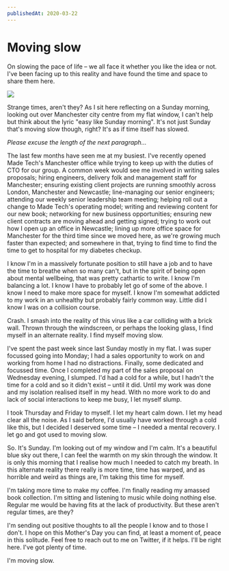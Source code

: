 ```yaml
---
publishedAt: 2020-03-22
---
```


# Moving slow

On slowing the pace of life – we all face it whether you like the idea or not. I've been facing up to this reality and have found the time and space to share them here.

![](https://www.dropbox.com/s/64ztj6bdsad3gjs/moving-slow.jpg?raw=1)

Strange times, aren't they? As I sit here reflecting on a Sunday morning, looking out over Manchester city centre from my flat window, I can't help but think about the lyric "easy like Sunday morning". It's not just Sunday that's moving slow though, right? It's as if time itself has slowed.

_Please excuse the length of the next paragraph..._

The last few months have seen me at my busiest. I've recently opened Made Tech's Manchester office while trying to keep up with the duties of CTO for our group. A common week would see me involved in writing sales proposals; hiring engineers, delivery folk and management staff for Manchester; ensuring existing client projects are running smoothly across London, Manchester and Newcastle; line-managing our senior engineers; attending our weekly senior leadership team meeting; helping roll out a change to Made Tech's operating model; writing and reviewing content for our new book; networking for new business opportunities; ensuring new client contracts are moving ahead and getting signed; trying to work out how I open up an office in Newcastle; lining up more office space for Manchester for the third time since we moved here, as we're growing much faster than expected; and somewhere in that, trying to find time to find the time to get to hospital for my diabetes checkup.

I know I'm in a massively fortunate position to still have a job and to have the time to breathe when so many can't, but in the spirit of being open about mental wellbeing, that was pretty cathartic to write. I know I'm balancing a lot. I know I have to probably let go of some of the above. I know I need to make more space for myself. I know I'm somewhat addicted to my work in an unhealthy but probably fairly common way. Little did I know I was on a collision course.

Crash. I smash into the reality of this virus like a car colliding with a brick wall. Thrown through the windscreen, or perhaps the looking glass, I find myself in an alternate reality. I find myself moving slow.

I've spent the past week since last Sunday mostly in my flat. I was super focussed going into Monday; I had a sales opportunity to work on and working from home I had no distractions. Finally, some dedicated and focussed time. Once I completed my part of the sales proposal on Wednesday evening, I slumped. I'd had a cold for a while, but I hadn't the time for a cold and so it didn't exist – until it did. Until my work was done and my isolation realised itself in my head. With no more work to do and lack of social interactions to keep me busy, I let myself slump.

I took Thursday and Friday to myself. I let my heart calm down. I let my head clear all the noise. As I said before, I'd usually have worked through a cold like this, but I decided I deserved some time – I needed a mental recovery. I let go and got used to moving slow.

So. It's Sunday. I'm looking out of my window and I'm calm. It's a beautiful blue sky out there, I can feel the warmth on my skin through the window. It is only this morning that I realise how much I needed to catch my breath. In this alternate reality there really is more time, time has warped, and as horrible and weird as things are, I'm taking this time for myself.

I'm taking more time to make my coffee. I'm finally reading my amassed book collection. I'm sitting and listening to music while doing nothing else. Regular me would be having fits at the lack of productivity. But these aren't regular times, are they?

I'm sending out positive thoughts to all the people I know and to those I don't. I hope on this Mother's Day you can find, at least a moment of, peace in this solitude. Feel free to reach out to me on Twitter, if it helps. I'll be right here. I've got plenty of time.

I'm moving slow.

